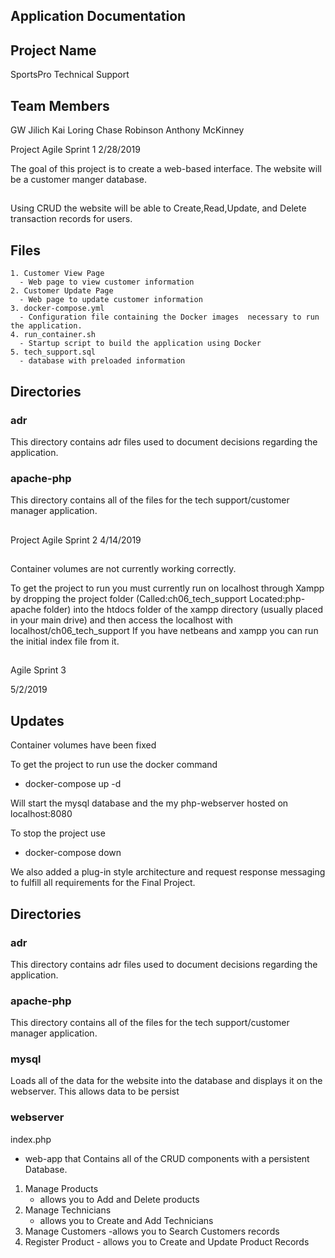 ## Application Documentation

## Project Name
 
 SportsPro Technical Support

## Team Members 

GW Jilich Kai Loring Chase Robinson Anthony McKinney



Project Agile Sprint 1
2/28/2019

The goal of this project is to create a web-based interface.
The website will be a customer manger database.

##

Using CRUD the website will be able to Create,Read,Update, and Delete transaction records for users.

## Files

    1. Customer View Page
      - Web page to view customer information
    2. Customer Update Page
      - Web page to update customer information
    3. docker-compose.yml
      - Configuration file containing the Docker images  necessary to run the application.
    4. run_container.sh
      - Startup script to build the application using Docker
    5. tech_support.sql
      - database with preloaded information

## Directories

### adr

This directory contains adr files used to document decisions regarding the application.

### apache-php

This directory contains all of the files for the tech  support/customer manager application.

##

Project Agile Sprint 2
4/14/2019
##

Container volumes are not currently working correctly.

To get the project to run you must currently run on localhost through Xampp by dropping the project folder (Called:ch06_tech_support Located:php-apache folder) into the htdocs folder of the xampp directory (usually placed in your main drive) and then access the localhost with localhost/ch06_tech_support
If you have netbeans and xampp you can run the initial index file from it.

##

##

Agile Sprint 3

5/2/2019

## Updates

Container volumes have been fixed 

To get the project to run use the docker command

  - docker-compose up -d
  
Will start the mysql database and the my php-webserver
hosted on localhost:8080

To stop the project use

- docker-compose down
 
We also added a plug-in style architecture and request response messaging to fulfill all requirements for the Final Project.

## Directories
 
### adr

This directory contains adr files used to document decisions regarding the application.

### apache-php

This directory contains all of the files for the tech  support/customer manager application.

### mysql
 
Loads all of the data for the website into the database and displays it on the webserver. This allows data to be persist 
 
 
### webserver
 
 
 
  index.php 
 -  web-app that Contains all of the CRUD components with a persistent Database.
  

 
 1. Manage Products
    - allows you to Add and Delete products
 2. Manage Technicians
    - allows you to Create and Add Technicians
 3. Manage Customers
    -allows you to Search Customers records
 4.  Register Product
    - allows you to Create and Update Product Records
   
  
 
 
 
 
 

